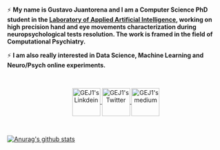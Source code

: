 <p align="center">
 
⚡ **My name is Gustavo Juantorena and I am a Computer Science PhD student in the [Laboratory of Applied Artificial Intelligence](http://liaa.dc.uba.ar/), working on high precision hand and eye movements characterization during neuropsychological tests resolution. The work is framed in the field of Computational Psychiatry.**

⚡ **I am also really interested in Data Science, Machine Learning and Neuro/Psych online experiments.**

&nbsp;

</p>
<p align="center">
<a href="https://www.linkedin.com/in/gustavo-juantorena-1674b2a4/" target="_blank">
  <img align="center" alt="GEJ1's Linkdein" width="65px" src="https://cdn.jsdelivr.net/npm/simple-icons@v3/icons/linkedin.svg" />
</a>
<a href="https://twitter.com/GJuantorena" target="_blank">
  <img align="center" alt="GEJ1's Twitter" width="65px" src="https://cdn.jsdelivr.net/npm/simple-icons@v3/icons/twitter.svg" />
</a> 
<a href="https://medium.com/@gjuantorena" target="_blank">
  <img align="center" alt="GEJ1's medium" width="65px" src="https://cdn.jsdelivr.net/npm/simple-icons@3.12.1/icons/medium.svg" />
</a>
</p>

&nbsp;

[![Anurag's github stats](https://github-readme-stats.vercel.app/api?username=GEJ1&)](https://github.com/anuraghazra/github-readme-stats)
</center>




<!--
**GEJ1/GEJ1** is a ✨ _special_ ✨ repository because its `README.md` (this file) appears on your GitHub profile.

Here are some ideas to get you started:

- 🔭 I’m currently working on ...
- 🌱 I’m currently learning ...
- 👯 I’m looking to collaborate on ...
- 🤔 I’m looking for help with ...
- 💬 Ask me about ...
- 📫 How to reach me: ...
- 😄 Pronouns: ...
- ⚡ Fun fact: ...
-->
